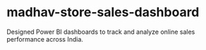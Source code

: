 # madhav-store-sales-dashboard
  Designed Power BI dashboards to track and analyze online sales performance across India.
